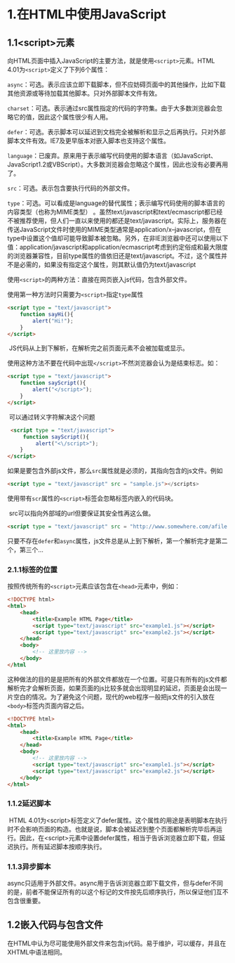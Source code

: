 # 1.在HTML中使用JavaScript

## 1.1\<script\>元素

​	向HTML页面中插入JavaScript的主要方法，就是使用``<script>``元素。HTML  4.01为``<script>``定义了下列6个属性：

``async``：可选。表示应该立即下载脚本，但不应妨碍页面中的其他操作，比如下载其他资源或等待加载其他脚本。只对外部脚本文件有效。

``charset``：可选。表示通过src属性指定的代码的字符集。由于大多数浏览器会忽略它的值，因此这个属性很少有人用。

``defer``：可选。表示脚本可以延迟到文档完全被解析和显示之后再执行。只对外部脚本文件有效。IE7及更早版本对嵌入脚本也支持这个属性。

``language``：已废弃。原来用于表示编写代码使用的脚本语言（如JavaScript、JavaScript1.2或VBScript）。大多数浏览器会忽略这个属性，因此也没有必要再用了。

``src``：可选。表示包含要执行代码的外部文件。

``type``：可选。可以看成是language的替代属性；表示编写代码使用的脚本语言的内容类型（也称为MIME类型） 。虽然text/javascript和text/ecmascript都已经不被推荐使用，但人们一直以来使用的都还是text/javascript。实际上，服务器在传送JavaScript文件时使用的MIME类型通常是application/x–javascript，但在type中设置这个值却可能导致脚本被忽略。另外，在非IE浏览器中还可以使用以下值：application/javascript和application/ecmascript考虑到约定俗成和最大限度的浏览器兼容性，目前type属性的值依旧还是text/javascript。不过，这个属性并不是必需的，如果没有指定这个属性，则其默认值仍为text/javascript

​	使用``<script>``的两种方法：直接在网页嵌入js代码，包含外部文件。

​	使用第一种方法时只需要为``<script>``指定``type``属性

```html
<script type = "text/javascript">
    function sayHi(){
    	alert("Hi!");
	}
</script>
```

​	JS代码从上到下解析，在解析完之前页面元素不会被加载或显示。

​	使用这种方法不要在代码中出现``</script>``不然浏览器会认为是结束标志。如：

```html
<script type = "text/javascript">
    function sayScript(){
        alert("</script>");
    }
</script>
```

​	可以通过转义字符解决这个问题

```html
 <script type = "text/javascript">    
     function sayScript(){        
         alert("<\/script>");    
	}
</script>
```

​	如果是要包含外部js文件，那么``src``属性就是必须的，其指向包含的js文件。例如

```html
<script type = "text/javascript" src = "sample.js"></scripts>
```

​	使用带有``scr``属性的``<script>``标签会忽略标签内嵌入的代码块。

​	src可以指向外部域的url但要保证其安全性再这么做。

```html
<script type = "text/javascript" src = "http://www.somewhere.com/afile.js"></script>
```

​	只要不存在``defer``和``async``属性，js文件总是从上到下解析，第一个解析完才是第二个，第三个...

### 2.1.1标签的位置

​	按照传统所有的``<script>``元素应该包含在``<head>``元素中，例如：

```html
<!DOCTYPE html> 
<html>   
    <head>     
        <title>Example HTML Page</title>     
        <script type="text/javascript" src="example1.js"></script>     
        <script type="text/javascript" src="example2.js"></script>   
    </head>   
    <body>     
        <!-- 这里放内容 -->   
    </body> 
</html
```

​	这种做法的目的是是把所有的外部文件都放在一个位置。可是只有所有的js文件都解析完才会解析页面，如果页面的js比较多就会出现明显的延迟，页面是会出现一片空白的情况。为了避免这个问题，现代的web程序一般把js文件的引入放在``<body>``标签内页面内容之后。
```html
<!DOCTYPE html> 
<html>   
    <head>     
        <title>Example HTML Page</title>     
    </head>   
    <body>     
        <!-- 这里放内容 -->   
        <script type="text/javascript" src="example1.js"></script>     
        <script type="text/javascript" src="example2.js"></script>   
    </body> 
</html>
```

### 1.1.2延迟脚本

​	HTML 4.01为\<script\>标签定义了defer属性。这个属性的用途是表明脚本在执行时不会影响页面的构造。也就是说，脚本会被延迟到整个页面都解析完毕后再运行。因此，在\<script\>元素中设置defer属性，相当于告诉浏览器立即下载，但延迟执行。所有延迟脚本按顺序执行。

### 1.1.3异步脚本

​	async只适用于外部文件。async用于告诉浏览器立即下载文件，但与defer不同的是，前者不能保证所有的以这个标记的文件按先后顺序执行，所以保证他们互不包含很重要。

## 1.2嵌入代码与包含文件

​	在HTML中认为尽可能使用外部文件来包含js代码。易于维护，可以缓存，并且在XHTML中语法相同。

